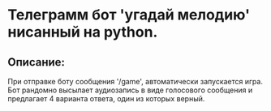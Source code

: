 # Телеграмм бот 'угадай мелодию' нисанный на python.
## Описание:
При отправке боту сообщения '/game', автоматически запускается игра.
Бот рандомно высылает аудиозапись в виде голосового сообщения и предлагает 4 варианта ответа, один из которых верный.

